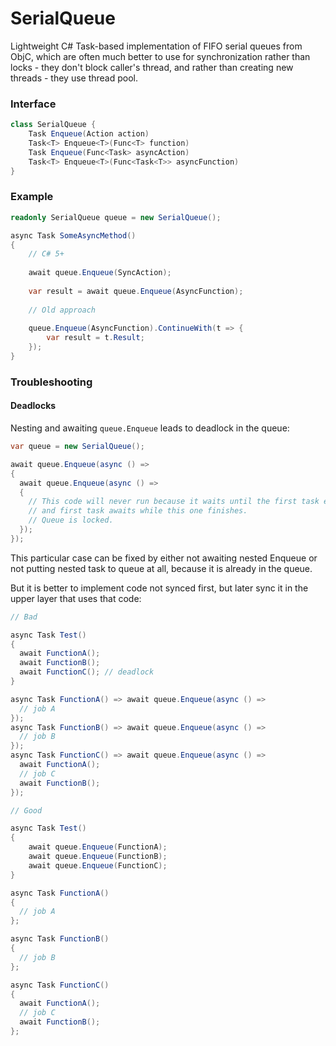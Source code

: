 # SerialQueue
Lightweight C# Task-based implementation of FIFO serial queues from ObjC, which are often much better to use for synchronization rather than locks - they don't block caller's thread, and rather than creating new threads - they use thread pool.

### Interface

```C#
class SerialQueue {
    Task Enqueue(Action action)
    Task<T> Enqueue<T>(Func<T> function)
    Task Enqueue(Func<Task> asyncAction)
    Task<T> Enqueue<T>(Func<Task<T>> asyncFunction)
}
```
    
### Example

```C#
readonly SerialQueue queue = new SerialQueue();

async Task SomeAsyncMethod()
{
    // C# 5+
    
    await queue.Enqueue(SyncAction);
    
    var result = await queue.Enqueue(AsyncFunction);
    
    // Old approach
    
    queue.Enqueue(AsyncFunction).ContinueWith(t => {
        var result = t.Result;
    });
}
```

### Troubleshooting

#### Deadlocks

Nesting and awaiting `queue.Enqueue` leads to deadlock in the queue:

```C#
var queue = new SerialQueue();

await queue.Enqueue(async () =>
{
  await queue.Enqueue(async () =>
  {
    // This code will never run because it waits until the first task executes,
    // and first task awaits while this one finishes.
    // Queue is locked.
  });
});
```
This particular case can be fixed by either not awaiting nested Enqueue or not putting nested task to queue at all, because it is already in the queue.

But it is better to implement code not synced first, but later sync it in the upper layer that uses that code:

```C#
// Bad

async Task Test()
{
  await FunctionA();
  await FunctionB();
  await FunctionC(); // deadlock
}

async Task FunctionA() => await queue.Enqueue(async () =>
  // job A
});
async Task FunctionB() => await queue.Enqueue(async () =>
  // job B
});
async Task FunctionC() => await queue.Enqueue(async () =>
  await FunctionA();
  // job C
  await FunctionB();
});

// Good

async Task Test()
{
    await queue.Enqueue(FunctionA);
    await queue.Enqueue(FunctionB);
    await queue.Enqueue(FunctionC);
}

async Task FunctionA()
{
  // job A
};

async Task FunctionB()
{
  // job B
};

async Task FunctionC()
{
  await FunctionA();
  // job C
  await FunctionB();
};
```
